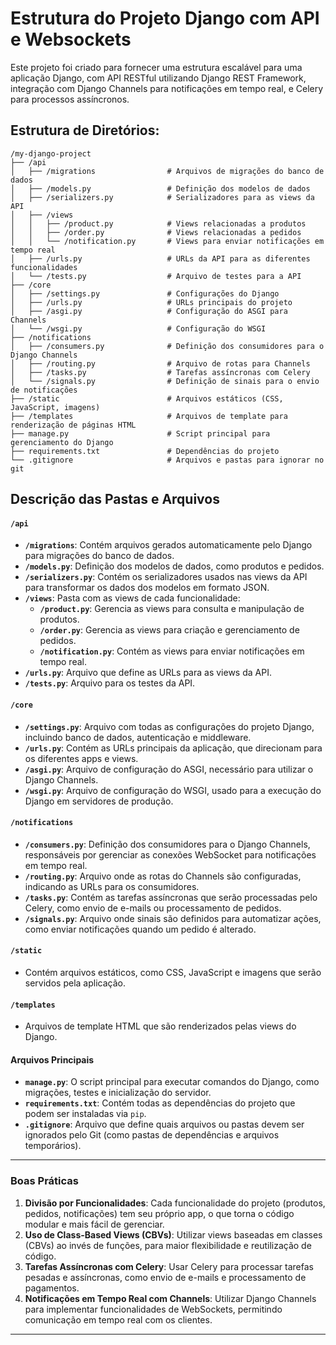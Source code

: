 # Estrutura do Projeto Django com API e Websockets

Este projeto foi criado para fornecer uma estrutura escalável para uma aplicação Django, com API RESTful utilizando Django REST Framework, integração com Django Channels para notificações em tempo real, e Celery para processos assíncronos.

## Estrutura de Diretórios:

```
/my-django-project
├── /api
│   ├── /migrations                # Arquivos de migrações do banco de dados
│   ├── /models.py                 # Definição dos modelos de dados
│   ├── /serializers.py            # Serializadores para as views da API
│   ├── /views
│   │   ├── /product.py            # Views relacionadas a produtos
│   │   ├── /order.py              # Views relacionadas a pedidos
│   │   └── /notification.py       # Views para enviar notificações em tempo real
│   ├── /urls.py                   # URLs da API para as diferentes funcionalidades
│   └── /tests.py                  # Arquivo de testes para a API
├── /core
│   ├── /settings.py               # Configurações do Django
│   ├── /urls.py                   # URLs principais do projeto
│   ├── /asgi.py                   # Configuração do ASGI para Channels
│   └── /wsgi.py                   # Configuração do WSGI
├── /notifications
│   ├── /consumers.py              # Definição dos consumidores para o Django Channels
│   ├── /routing.py                # Arquivo de rotas para Channels
│   ├── /tasks.py                  # Tarefas assíncronas com Celery
│   └── /signals.py                # Definição de sinais para o envio de notificações
├── /static                        # Arquivos estáticos (CSS, JavaScript, imagens)
├── /templates                     # Arquivos de template para renderização de páginas HTML
├── manage.py                      # Script principal para gerenciamento do Django
├── requirements.txt               # Dependências do projeto
└── .gitignore                     # Arquivos e pastas para ignorar no git
```

## Descrição das Pastas e Arquivos

#### **`/api`**

- **`/migrations`**: Contém arquivos gerados automaticamente pelo Django para migrações do banco de dados.
- **`/models.py`**: Definição dos modelos de dados, como produtos e pedidos.
- **`/serializers.py`**: Contém os serializadores usados nas views da API para transformar os dados dos modelos em formato JSON.
- **`/views`**: Pasta com as views de cada funcionalidade:
  - **`/product.py`**: Gerencia as views para consulta e manipulação de produtos.
  - **`/order.py`**: Gerencia as views para criação e gerenciamento de pedidos.
  - **`/notification.py`**: Contém as views para enviar notificações em tempo real.
- **`/urls.py`**: Arquivo que define as URLs para as views da API.
- **`/tests.py`**: Arquivo para os testes da API.

#### **`/core`**

- **`/settings.py`**: Arquivo com todas as configurações do projeto Django, incluindo banco de dados, autenticação e middleware.
- **`/urls.py`**: Contém as URLs principais da aplicação, que direcionam para os diferentes apps e views.
- **`/asgi.py`**: Arquivo de configuração do ASGI, necessário para utilizar o Django Channels.
- **`/wsgi.py`**: Arquivo de configuração do WSGI, usado para a execução do Django em servidores de produção.

#### **`/notifications`**

- **`/consumers.py`**: Definição dos consumidores para o Django Channels, responsáveis por gerenciar as conexões WebSocket para notificações em tempo real.
- **`/routing.py`**: Arquivo onde as rotas do Channels são configuradas, indicando as URLs para os consumidores.
- **`/tasks.py`**: Contém as tarefas assíncronas que serão processadas pelo Celery, como envio de e-mails ou processamento de pedidos.
- **`/signals.py`**: Arquivo onde sinais são definidos para automatizar ações, como enviar notificações quando um pedido é alterado.

#### **`/static`**

- Contém arquivos estáticos, como CSS, JavaScript e imagens que serão servidos pela aplicação.

#### **`/templates`**

- Arquivos de template HTML que são renderizados pelas views do Django.

#### **Arquivos Principais**

- **`manage.py`**: O script principal para executar comandos do Django, como migrações, testes e inicialização do servidor.
- **`requirements.txt`**: Contém todas as dependências do projeto que podem ser instaladas via `pip`.
- **`.gitignore`**: Arquivo que define quais arquivos ou pastas devem ser ignorados pelo Git (como pastas de dependências e arquivos temporários).

---

### **Boas Práticas**

1. **Divisão por Funcionalidades**: Cada funcionalidade do projeto (produtos, pedidos, notificações) tem seu próprio app, o que torna o código modular e mais fácil de gerenciar.
2. **Uso de Class-Based Views (CBVs)**: Utilizar views baseadas em classes (CBVs) ao invés de funções, para maior flexibilidade e reutilização de código.
3. **Tarefas Assíncronas com Celery**: Usar Celery para processar tarefas pesadas e assíncronas, como envio de e-mails e processamento de pagamentos.
4. **Notificações em Tempo Real com Channels**: Utilizar Django Channels para implementar funcionalidades de WebSockets, permitindo comunicação em tempo real com os clientes.

---
